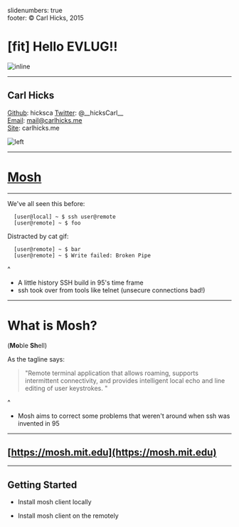 slidenumbers: true  
footer: © Carl Hicks, 2015  

# [fit] Hello EVLUG!!
![inline](http://media4.giphy.com/media/oHZOIQlOyIAE0/200.gif)

---

## Carl Hicks
[Github](https://github.com/hicksca): hicksca
[Twitter](https://twitter.com/__hicksCarl__): @\_\_hicksCarl_\_  
[Email](mailto:mail@carlhicks.me): mail@carlhicks.me  
[Site](http://carlhicks.me): carlhicks.me  

![left](https://s3.amazonaws.com/ch-image-backup/F52607EB-06B7-410A-9D02-01F8E5785B13.JPG)

---

# [Mosh](https://mosh.mit.edu/)  

---

We've all seen this before:  

  ```
    [user@local] ~ $ ssh user@remote
    [user@remote] ~ $ foo
  ```  

Distracted by cat gif:  

  ```
    [user@remote] ~ $ bar
    [user@remote] ~ $ Write failed: Broken Pipe
  ```

^  
- A little history SSH build in 95's time frame
- ssh took over from tools like telnet (unsecure connections bad!)

---

# What is Mosh?
(**Mo**ble **Sh**ell)  

As the tagline says:  

  > "Remote terminal application that allows roaming, supports intermittent connectivity, and provides intelligent local echo and line editing of user keystrokes. "

^  
- Mosh aims to correct some problems that weren't around when ssh was invented in 95 

---

## [https://mosh.mit.edu](https://mosh.mit.edu)

---

## Getting Started

  - Install mosh client locally  

  - Install mosh client on the remotely  
